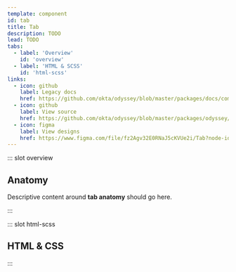 ```yaml
---
template: component
id: tab
title: Tab
description: TODO
lead: TODO
tabs:
  - label: 'Overview'
    id: 'overview'
  - label: 'HTML & SCSS'
    id: 'html-scss'
links:
  - icon: github
    label: Legacy docs
    href: https://github.com/okta/odyssey/blob/master/packages/docs/components/tab.md
  - icon: github
    label: View source
    href: https://github.com/okta/odyssey/blob/master/packages/odyssey/src/scss/components/_tab.scss
  - icon: figma
    label: View designs
    href: https://www.figma.com/file/fz2Agv32E0RNaJ5cKVUe2i/Tab?node-id=519%3A0
---
```


::: slot overview

## Anatomy

<Description>

<span class="is-fpo">Descriptive content around **tab anatomy** should go here.</span>

</Description>

<Anatomy img="/images/anatomy-tab.svg" />

:::

::: slot html-scss
## HTML & CSS
:::
